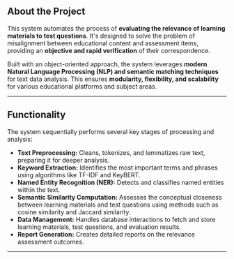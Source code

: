 ## About the Project

This system automates the process of **evaluating the relevance of learning materials to test questions**. It's designed to solve the problem of misalignment between educational content and assessment items, providing an **objective and rapid verification** of their correspondence.

Built with an object-oriented approach, the system leverages **modern Natural Language Processing (NLP) and semantic matching techniques** for text data analysis. This ensures **modularity, flexibility, and scalability** for various educational platforms and subject areas.

---

## Functionality

The system sequentially performs several key stages of processing and analysis:

* **Text Preprocessing:** Cleans, tokenizes, and lemmatizes raw text, preparing it for deeper analysis.
* **Keyword Extraction:** Identifies the most important terms and phrases using algorithms like TF-IDF and KeyBERT.
* **Named Entity Recognition (NER):** Detects and classifies named entities within the text.
* **Semantic Similarity Computation:** Assesses the conceptual closeness between learning materials and test questions using methods such as cosine similarity and Jaccard similarity.
* **Data Management:** Handles database interactions to fetch and store learning materials, test questions, and evaluation results.
* **Report Generation:** Creates detailed reports on the relevance assessment outcomes.

---
